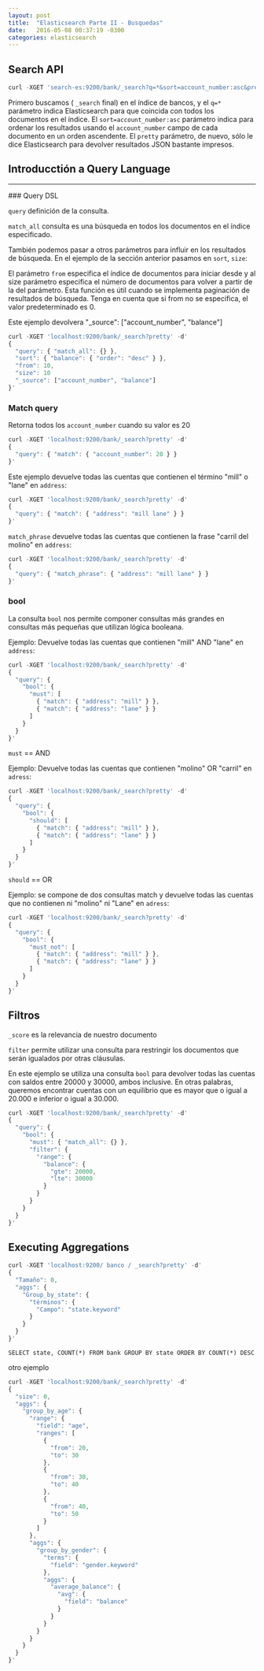```yaml
---
layout: post
title:  "Elasticsearch Parte II - Busquedas"
date:   2016-05-08 00:37:19 -0300
categories: elasticsearch
---
```

## Search API

```javascript
curl -XGET 'search-es:9200/bank/_search?q=*&sort=account_number:asc&pretty&pretty'
```

Primero buscamos ( ```_search``` final) en el índice de bancos, y el ```q=*``` parámetro indica Elasticsearch para que coincida con todos los documentos en el índice. El ```sort=account_number:asc``` parámetro indica para ordenar los resultados usando el ```account_number``` campo de cada documento en un orden ascendente. El ```pretty``` parámetro, de nuevo, sólo le dice Elasticsearch para devolver resultados JSON bastante impresos.

## Introducctión a Query Language
<hr>
### Query DSL

```query``` definición de la consulta.

```match_all``` consulta es una búsqueda en todos los documentos en el índice especificado.

También podemos pasar a otros parámetros para influir en los resultados de búsqueda. En el ejemplo de la sección anterior pasamos en ```sort```, ```size```:

El parámetro ```from``` especifica el índice de documentos para iniciar desde y al size parámetro especifica el número de documentos para volver a partir de la del parámetro. Esta función es útil cuando se implementa paginación de resultados de búsqueda. Tenga en cuenta que si from no se especifica, el valor predeterminado es 0.

Este ejemplo devolvera "_source": ["account_number", "balance"]


```javascript
curl -XGET 'localhost:9200/bank/_search?pretty' -d'
{
  "query": { "match_all": {} },
  "sort": { "balance": { "order": "desc" } },
  "from": 10,
  "size": 10
  "_source": ["account_number", "balance"]
}'
```

### Match query

Retorna todos los ```account_number``` cuando su valor es 20

```javascript
curl -XGET 'localhost:9200/bank/_search?pretty' -d'
{
  "query": { "match": { "account_number": 20 } }
}'
```

Este ejemplo devuelve todas las cuentas que contienen el término "mill" o "lane" en ```address```:

```javascript
curl -XGET 'localhost:9200/bank/_search?pretty' -d'
{
  "query": { "match": { "address": "mill lane" } }
}'
```

```match_phrase``` devuelve todas las cuentas que contienen la frase "carril del molino" en  ```address```:

```javascript
curl -XGET 'localhost:9200/bank/_search?pretty' -d'
{
  "query": { "match_phrase": { "address": "mill lane" } }
}'
```

### bool

La consulta ```bool``` nos permite componer consultas más grandes en consultas más pequeñas que utilizan lógica booleana.

Ejemplo: Devuelve todas las cuentas que contienen "mill" AND "lane" en ```address```:

```javascript
curl -XGET 'localhost:9200/bank/_search?pretty' -d'
{
  "query": {
    "bool": {
      "must": [
        { "match": { "address": "mill" } },
        { "match": { "address": "lane" } }
      ]
    }
  }
}'
```

```must``` == AND 

Ejemplo: Devuelve todas las cuentas que contienen "molino" OR "carril" en ```adress```:

```javascript
curl -XGET 'localhost:9200/bank/_search?pretty' -d'
{
  "query": {
    "bool": {
      "should": [
        { "match": { "address": "mill" } },
        { "match": { "address": "lane" } }
      ]
    }
  }
}'
```

```should``` == OR 


Ejemplo: se compone de dos consultas match y devuelve todas las cuentas que no contienen ni "molino" ni "Lane" en ```adress```:

```javascript
curl -XGET 'localhost:9200/bank/_search?pretty' -d'
{
  "query": {
    "bool": {
      "must_not": [
        { "match": { "address": "mill" } },
        { "match": { "address": "lane" } }
      ]
    }
  }
}'
```

## Filtros

```_score``` es la relevancia de nuestro documento

```filter``` permite utilizar una consulta para restringir los documentos que serán igualados por otras cláusulas.

En este ejemplo se utiliza una consulta ```bool``` para devolver todas las cuentas con saldos entre 20000 y 30000, ambos inclusive. En otras palabras, queremos encontrar cuentas con un equilibrio que es mayor que o igual a 20.000 e inferior o igual a 30.000.

```javascript
curl -XGET 'localhost:9200/bank/_search?pretty' -d'
{
  "query": {
    "bool": {
      "must": { "match_all": {} },
      "filter": {
        "range": {
          "balance": {
            "gte": 20000,
            "lte": 30000
          }
        }
      }
    }
  }
}'

```

## Executing Aggregations

```javascript
curl -XGET 'localhost:9200/ banco / _search?pretty' -d'
{
  "Tamaño": 0,
  "aggs": {
    "Group_by_state": {
      "términos": {
        "Campo": "state.keyword"
      }
    }
  }
}'
```

```
SELECT state, COUNT(*) FROM bank GROUP BY state ORDER BY COUNT(*) DESC
```

otro ejemplo 

```javascript
curl -XGET 'localhost:9200/bank/_search?pretty' -d'
{
  "size": 0,
  "aggs": {
    "group_by_age": {
      "range": {
        "field": "age",
        "ranges": [
          {
            "from": 20,
            "to": 30
          },
          {
            "from": 30,
            "to": 40
          },
          {
            "from": 40,
            "to": 50
          }
        ]
      },
      "aggs": {
        "group_by_gender": {
          "terms": {
            "field": "gender.keyword"
          },
          "aggs": {
            "average_balance": {
              "avg": {
                "field": "balance"
              }
            }
          }
        }
      }
    }
  }
}'
```



<!-- Querys mas especificas

curl -XGET "http://search-es:9200/articles/article/A1?
						_soruce_include=*id&_source_explude=*pidcture"


Para comprobar si existe el documento, evitar el overhead de transferir el JSON

curl -XHEAD 'http://search-es:9200/articles/article/A1'

Sin metadatos extra

curl -XHEAD 'http://search-es:9200/articles/article/A1/_source'

curl -XPOST 'http://search-es:9200/articles/article/A1/_update' -d {
	"id" : ""
	"title" : ""
}

## SEARCH API

Relevancia(Scoring) : define que tan importante es un documento en un conjunto de resultados.

Spellchecker : Permite interpretar una busqueda aunque tenga errores ortograficos

Multi-lenguaje

autocomplete


### Busquedas de Texto:

busquedas booleanas

curl -XGET 'http://search-es:9200/articles/A1/_search?q=sony+OR+nikon'

busquedas por rango

curl -XGET 'http://search-es:9200/articles/A1/_search?q=proce:[10+TO+*]'


SHARD ROUTING

curl -XPUT 'http://search-es:9200/articles/A1/_routing=MLB' -d {...}


QUERY DSL
{
	"query" : {...}
	"filter" : {...}

}

busqueda de texto

{ 
 	"match" : { "titulo" : "as"}
}

buscando frases

{

}

max_expansion

multi_match buscar en muchos campos

match_all
 -->









